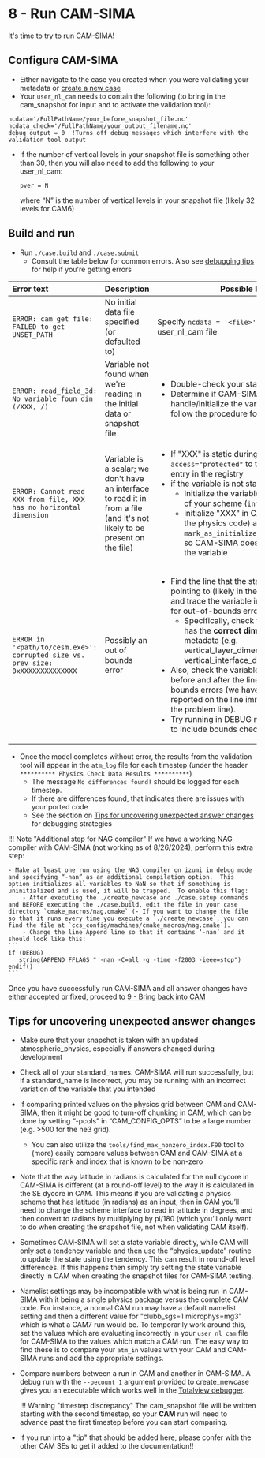 # 8 - Run CAM-SIMA

It's time to try to run CAM-SIMA!

## Configure CAM-SIMA

- Either navigate to the case you created when you were validating your metadata or [create a new case](../usage/creating-a-case.md)
- Your `user_nl_cam` needs to contain the following (to bring in the cam_snapshot for input and to activate the validation tool):
```
ncdata='/FullPathName/your_before_snapshot_file.nc'
ncdata_check='/FullPathName/your_output_filename.nc'
debug_output = 0  !Turns off debug messages which interfere with the validation tool output
```
- If the number of vertical levels in your snapshot file is something other than 30, then you will also need to add the following to your user_nl_cam:
   
    ```
    pver = N
    ```

    where “N” is the number of vertical levels in your snapshot file (likely 32 levels for CAM6)

## Build and run

- Run `./case.build` and `./case.submit`
    - Consult the table below for common errors. Also see [debugging tips](../development/debugging.md) for help if you're getting errors

| Error text  |  Description   | Possible Fix |
|:------------|----------------|--------------|
|`ERROR: cam_get_file: FAILED to get UNSET_PATH` | No initial data file specified (or defaulted to) | Specify `ncdata = '<file>'` in your user_nl_cam file |
|`ERROR: read_field_3d: No variable foun din (/XXX, /)` | Variable not found when we're reading in the initial data or snapshot file | <ul><li>Double-check your standard name</li><li>Determine if CAM-SIMA needs to handle/initialize the variable. If it does, follow the procedure for the error below</li></ul> |
|`ERROR: Cannot read XXX from file, XXX has no horizontal dimension` | Variable is a scalar; we don't have an interface to read it in from a file (and it's not likely to be present on the file) | <ul><li>If "XXX" is static during the run, add `access="protected"` to the variable's XML entry in the registry</li><li>if the variable is not static, either:<ul><li>Initialize the variable in the init phase of your scheme (`intent=out`), or</li><li>initialize "XXX" in CAM-SIMA (NOT in the physics code) and add a call to `mark_as_initialized(<standard_name>)` so CAM-SIMA doesn't try to read in the variable</li></li></ul></ul> |
|`ERROR in '<path/to/cesm.exe>': corrupted size vs. prev_size: 0xXXXXXXXXXXXXXX` | Possibly an out of bounds error | <ul><li>Find the line that the stack trace is pointing to (likely in the generated code) and trace the variable in question, looking for out-of-bounds errors<ul><li>Specifically, check that the variable has the **correct dimensions** in the metadata (e.g. vertical_layer_dimension vs vertical_interface_dimension)</li></ul></li><li>Also, check the variables immediately before and after the line for out-of-bounds errors (we have seen this error reported on the line immediately before the problem line).</li><li>Try running in DEBUG mode if not already to include bounds checking</li></ul> |

- Once the model completes without error, the results from the validation tool will appear in the `atm_log` file for each timestep (under the header ` ********** Physics Check Data Results **********`)
    - The message `No differences found!` should be logged for each timestep.
    - If there are differences found, that indicates there are issues with your ported code
    - See the section on [Tips for uncovering unexpected answer changes](#tips-for-uncovering-unexpected-answer-changes) for debugging strategies

!!! Note "Additional step for NAG compiler"
    If we have a working NAG compiler with CAM-SIMA (not working as of 8/26/2024), perform this extra step:

    - Make at least one run using the NAG compiler on izumi in debug mode and specifying “-nan” as an additional compilation option.  This option initializes all variables to NaN so that if something is uninitialized and is used, it will be trapped.  To enable this flag:
        - After executing the ./create_newcase and ./case.setup commands and BEFORE executing the ./case.build, edit the file in your case directory `cmake_macros/nag.cmake` (- If you want to change the file so that it runs every time you execute a `./create_newcase`, you can find the file at `ccs_config/machines/cmake_macros/nag.cmake`). 
        - Change the line Append line so that it contains ‘-nan’ and it should look like this:
    ```
    if (DEBUG)
       string(APPEND FFLAGS " -nan -C=all -g -time -f2003 -ieee=stop")
    endif()
    ```



Once you have successfully run CAM-SIMA and all answer changes have either accepted or fixed, proceed to [9 - Bring back into CAM](back-to-cam.md)

## Tips for uncovering unexpected answer changes

- Make sure that your snapshot is taken with an updated atmospheric_physics, especially if answers changed during development
- Check all of your standard_names.  CAM-SIMA will run successfully, but if a standard_name is incorrect, you may be running with an incorrect variation of the variable that you intended
- If comparing printed values on the physics grid between CAM and CAM-SIMA, then it might be good to turn-off chunking in CAM, which can be done by setting “-pcols” in “CAM_CONFIG_OPTS” to be a large number (e.g. >500 for the ne3 grid).
    - You can also utilize the `tools/find_max_nonzero_index.F90` tool to (more) easily compare values between CAM and CAM-SIMA at a specific rank and index that is known to be non-zero
- Note that the way latitude in radians is calculated for the null dycore in CAM-SIMA is different (at a round-off level) to the way it is calculated in the SE dycore in CAM.  This means if you are validating a physics scheme that has latitude (in radians) as an input, then in CAM you’ll need to change the scheme interface to read in latitude in degrees, and then convert to radians by multiplying by pi/180 (which you’ll only want to do when creating the snapshot file, not when validating CAM itself).
- Sometimes CAM-SIMA will set a state variable directly, while CAM will only set a tendency variable and then use the “physics_update” routine to update the state using the tendency.  This can result in round-off level differences.  If this happens then simply try setting the state variable directly in CAM when creating the snapshot files for CAM-SIMA testing.
- Namelist settings may be incompatible with what is being run in CAM-SIMA with it being a single physics package versus the complete CAM code. For instance, a normal CAM run may have a default namelist setting and then a different value for "clubb_sgs=1 microphys=mg3" which is what a CAM7 run would be. To temporarily work around this, set the values which are evaluating incorrectly in your `user_nl_cam` file for CAM-SIMA to the values which match a CAM run.  The easy way to find these is to compare your `atm_in` values with your CAM and CAM-SIMA runs and add the appropriate settings.
- Compare numbers between a run in CAM and another in CAM-SIMA. A debug run with the `--pecount 1` argument provided to create_newcase gives you an executable which works well in the [Totalview debugger](../development/debugging.md/#totalview).

    !!! Warning "timestep discrepancy"
        The cam_snapshot file will be written starting with the second timestep, so your **CAM** run will need to advance past the first timestep before you can start comparing.

- If you run into a "tip" that should be added here, please confer with the other CAM SEs to get it added to the documentation!!
